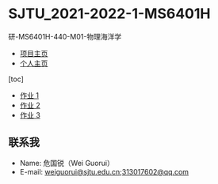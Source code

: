 # SJTU_2021-2022-1-MS6401H

研-MS6401H-440-M01-物理海洋学

* [项目主页](https://grwei.github.io/SJTU_2021-2022-1-MS6401H/)
* [个人主页](https://grwei.github.io/)

[toc]

* [作业 1](hw1.md)
* [作业 2](hw2.pdf)
* [作业 3](hw3.pdf)

## 联系我

* Name: 危国锐（Wei Guorui）
* E-mail: weiguorui@sjtu.edu.cn;313017602@qq.com
